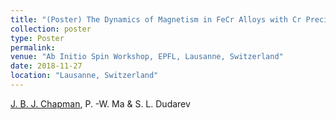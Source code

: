 ```yaml
---
title: "(Poster) The Dynamics of Magnetism in FeCr Alloys with Cr Precipitation"
collection: poster
type: Poster
permalink: 
venue: "Ab Initio Spin Workshop, EPFL, Lausanne, Switzerland"
date: 2018-11-27
location: "Lausanne, Switzerland"
---
```


<u>J. B. J. Chapman</u>, P. -W. Ma & S. L. Dudarev

